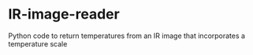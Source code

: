 # IR-image-reader
Python code to return temperatures from an IR image that incorporates a temperature scale
